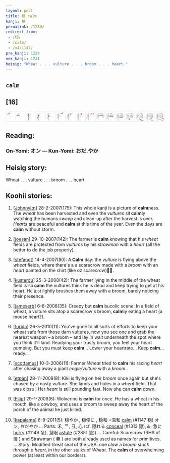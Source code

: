 ```yaml
---
layout: post
title: 穏 calm
kanji: 穏
permalink: /1230/
redirect_from:
 - /穏/
 - /calm/
 - /v4/1147/
pre_kanji: 1229
nex_kanji: 1231
heisig: "Wheat . . . vulture . . . broom . . . heart."
---
```


## `calm`

## [16]

<div class="stroke"><img src="../images/E7A98F.png" /></div>

## Reading:

### On-Yomi: オン &mdash; Kun-Yomi: おだ.やか

## Heisig story:

Wheat . . . vulture . . . broom . . . heart.

## Koohii stories:

1) [<a href="http://kanji.koohii.com/profile/Johnnyltn">Johnnyltn</a>] 28-2-2007(175): This whole kanji is a picture of <strong>calm</strong>ness. The <em>wheat</em> has been harvested and even the <em>vultures</em> sit<strong> calm</strong>ly watching the humans <em>sweep</em> and clean-up after the harvest is over. <em>Hearts</em> are peaceful and<strong> calm</strong> at this time of the year. Even the days are<strong> calm</strong> without storm.

2) [<a href="http://kanji.koohii.com/profile/joesan">joesan</a>] 29-10-2007(142): The farmer is<strong> calm</strong> knowing that his <em>wheat</em> fields are protected from <em>vultures</em> by his <em>strawman</em> with a <em>heart</em> (all the better to do the job properly).

3) [<a href="http://kanji.koohii.com/profile/stefanot">stefanot</a>] 14-4-2007(80): A<strong> Calm</strong> day: the <em>vulture</em> is flying above the <em>wheat</em> fields, where there&#039;s a a scarecrow made with a <em>broom</em> with an <em>heart</em> painted on the shirt (like oz scarecrow).

4) [<a href="http://kanji.koohii.com/profile/kusterdu">kusterdu</a>] 25-3-2008(42): The farmer lying in the middle of the wheat field is so<strong> calm</strong> the vultures think he is dead and keep trying to get at his heart. He just lightly brushes them away with a broom, barely noticing their presence.

5) [<a href="http://kanji.koohii.com/profile/jameserb">jameserb</a>] 6-8-2008(35): Creepy but<strong> calm</strong> bucolic scene: In a field of wheat, a vulture sits atop a scarecrow&#039;s broom,<strong> calm</strong>ly eating a heart (a mouse heart?).

6) [<a href="http://kanji.koohii.com/profile/torida">torida</a>] 26-5-2010(11): You&#039;ve gone to all sorts of efforts to keep your wheat safe from those darn vultures, now you see one and grab the nearest weapon – a broom – and lay in wait underneath the spot where you think it&#039;ll land. Readying your trusty broom, you feel your heart pumping. But you must keep<strong> calm</strong>... Lower your heartrate... Keep<strong> calm</strong>... ready...

7) [<a href="http://kanji.koohii.com/profile/scottamus">scottamus</a>] 10-3-2006(11): Farmer <em>Wheat</em> tried to<strong> calm</strong> his racing <em>heart</em> after chasing away a giant <em>eagle/vulture</em> with a <em>broom</em> .

8) [<a href="http://kanji.koohii.com/profile/etpan">etpan</a>] 28-11-2008(8): Kiki is flying on her <em>broom</em> once again but she&#039;s chased by a nasty <em>vulture</em>. She lands and hides in a <em>wheat</em> field. That was close ! Her <em>heart</em> is still pounding fast. Now she can<strong> calm</strong> down.

9) [<a href="http://kanji.koohii.com/profile/Filip">Filip</a>] 29-1-2008(8): Wolverine is<strong> calm</strong> for once. He has a wheat in his mouth, like a cowboy, and uses a broom to sweep away the heart of the porch of the animal he just killed.

10) [<a href="http://kanji.koohii.com/profile/kapalama">kapalama</a>] 6-9-2011(5): 穏やか , 穏便に , 穏和 =温和 <a href="../1147">calm</a> (#1147 穏) オン, おだやか ... Parts: 禾, ⺤, 彐, 心 (cf. 隠れる <a href="../1313">conceal</a> (#1313 隠),る, 急に <a href="../1146">hurry</a> (#1146 急), 慧眼 <a href="../2851">astute</a> (#2851 慧)) ... Careful: Scarecrow (RHS of 漢 ) and Strawman ( 尭 ) are both already used as names for primitives. ... Story: Modified Great seal of the USA: one <em>claw</em> a <em>broom stuck through a heart</em>, in the other stalks of <em>Wheat</em>. The<strong> calm</strong> of overwhelming power (at least within our borders).
